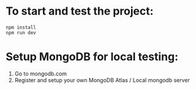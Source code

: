 # To start and test the project:
```
npm install
npm run dev
```

# Setup MongoDB for local testing:
1. Go to mongodb.com
2. Register and setup your own MongoDB Atlas / Local mongodb server
